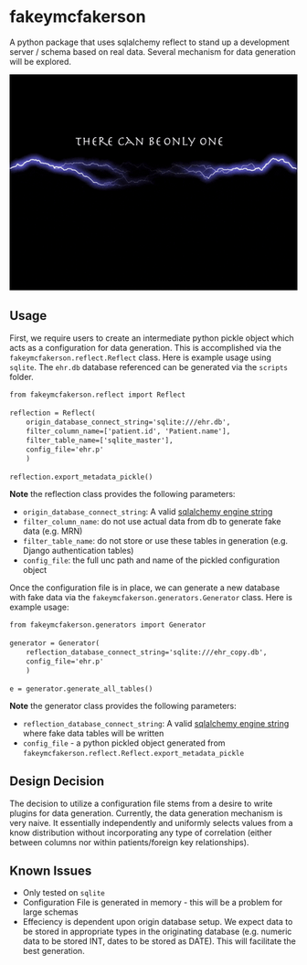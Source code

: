 # fakeymcfakerson
A python package that uses sqlalchemy reflect to stand up a development server /
schema based on real data. Several mechanism for data generation will be explored.

![](repo_imgs/project.gif)

## Usage
First, we require users to create an intermediate python pickle object which acts as a configuration
for data generation. This is accomplished via the `fakeymcfakerson.reflect.Reflect` class. Here is
example usage using `sqlite`. The `ehr.db` database referenced can be generated via the `scripts` 
folder.
```
from fakeymcfakerson.reflect import Reflect

reflection = Reflect(
    origin_database_connect_string='sqlite:///ehr.db',
    filter_column_name=['patient.id', 'Patient.name'],
    filter_table_name=['sqlite_master'],
    config_file='ehr.p'
    )

reflection.export_metadata_pickle()
```
**Note** the reflection class provides the following parameters: 
- `origin_database_connect_string`: A valid [sqlalchemy engine string](http://docs.sqlalchemy.org/en/latest/core/engines.html)
- `filter_column_name`: do not use actual data from db to generate fake data (e.g. MRN)
- `filter_table_name`: do not store or use these tables in generation (e.g. Django authentication tables)
- `config_file`: the full unc path and name of the pickled configuration object

Once the configuration file is in place, we can generate a new database with fake data via the `fakeymcfakerson.generators.Generator`
class. Here is example usage:

```
from fakeymcfakerson.generators import Generator

generator = Generator(
    reflection_database_connect_string='sqlite:///ehr_copy.db',
    config_file='ehr.p'
    )
    
e = generator.generate_all_tables()
```
**Note** the generator class provides the following parameters:
- `reflection_database_connect_string`: A valid [sqlalchemy engine string](http://docs.sqlalchemy.org/en/latest/core/engines.html)
where fake data tables will be written
- `config_file` - a python pickled object generated from `fakeymcfakerson.reflect.Reflect.export_metadata_pickle`

## Design Decision
The decision to utilize a configuration file stems from a desire to write plugins for data generation. Currently, the data
generation mechanism is very naive. It essentially independently and uniformly selects values from a know distribution without
incorporating any type of correlation (either between columns nor within patients/foreign key relationships).

## Known Issues
- Only tested on `sqlite`
- Configuration File is generated in memory - this will be a problem for large schemas
- Effeciency is dependent upon origin database setup. We expect data to be stored in appropriate types in the 
originating database (e.g. numeric data to be stored INT, dates to be stored as DATE). This will
facilitate the best generation.
